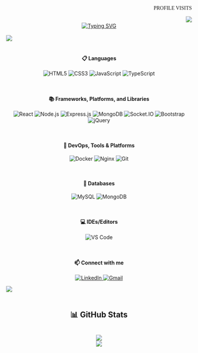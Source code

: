 <p align="right" style="font-family: Orbitron;"> PROFILE VISITS</p>
<img align="right" src="https://profile-counter.glitch.me/Muhammed+Shinadh+mk/count.svg">
<br>

<div align="center">
  <a href="https://git.io/typing-svg">
    <img src="https://readme-typing-svg.demolab.com?font=Fira+Code&size=30&duration=3000&pause=1000&background=EF140F00&width=435&lines=Hi+I+am+Muhammed+Shinadh+;Software+Engineer;Freelancer" alt="Typing SVG" />
  </a>
</div>

<br>
<img src="https://user-images.githubusercontent.com/73097560/115834477-dbab4500-a447-11eb-908a-139a6edaec5c.gif"><br><br>

<h4 align="center"> 📋 Languages</h4>
<p align="center">
  <img alt="HTML5" src="https://img.shields.io/badge/HTML5-E34F26?style=for-the-badge&logo=html5&logoColor=white" />
  <img alt="CSS3" src="https://img.shields.io/badge/CSS3-1572B6?style=for-the-badge&logo=css3&logoColor=white" />
  <img alt="JavaScript" src="https://img.shields.io/badge/JavaScript-F7DF1E?style=for-the-badge&logo=javascript&logoColor=black" />
  <img alt="TypeScript" src="https://img.shields.io/badge/TypeScript-3178C6?style=for-the-badge&logo=typescript&logoColor=white" />
</p>

<br>
<h4 align="center"> 📚 Frameworks, Platforms, and Libraries</h4>
<p align="center">
  <img alt="React" src="https://img.shields.io/badge/React-20232A?style=for-the-badge&logo=react&logoColor=61DAFB" />
  <img alt="Node.js" src="https://img.shields.io/badge/Node.js-339933?style=for-the-badge&logo=nodedotjs&logoColor=white" />
  <img alt="Express.js" src="https://img.shields.io/badge/Express.js-404D59?style=for-the-badge&logo=express&logoColor=white" />
  <img alt="MongoDB" src="https://img.shields.io/badge/MongoDB-4EA94B?style=for-the-badge&logo=mongodb&logoColor=white" />
  <img alt="Socket.IO" src="https://img.shields.io/badge/Socket.IO-010101?style=for-the-badge&logo=socket.io&logoColor=white" />
  <img alt="Bootstrap" src="https://img.shields.io/badge/Bootstrap-7952B3?style=for-the-badge&logo=bootstrap&logoColor=white" />
  <img alt="jQuery" src="https://img.shields.io/badge/jQuery-0769AD?style=for-the-badge&logo=jquery&logoColor=white" />
</p>

<br>
<h4 align="center"> 🐳 DevOps, Tools & Platforms</h4>
<p align="center">
  <img alt="Docker" src="https://img.shields.io/badge/Docker-2496ED?style=for-the-badge&logo=docker&logoColor=white" />
  <img alt="Nginx" src="https://img.shields.io/badge/Nginx-009639?style=for-the-badge&logo=nginx&logoColor=white" />
  <img alt="Git" src="https://img.shields.io/badge/Git-F05032?style=for-the-badge&logo=git&logoColor=white" />
</p>

<br>
<h4 align="center"> 💾 Databases</h4>
<p align="center">
  <img alt="MySQL" src="https://img.shields.io/badge/MySQL-005C84?style=for-the-badge&logo=mysql&logoColor=white" />
  <img alt="MongoDB" src="https://img.shields.io/badge/MongoDB-4EA94B?style=for-the-badge&logo=mongodb&logoColor=white" />
</p>

<br>
<h4 align="center">💻 IDEs/Editors</h4>
<p align="center">
  <img alt="VS Code" src="https://img.shields.io/badge/VSCode-0078D4?style=for-the-badge&logo=visual-studio-code&logoColor=white" />
</p>

<br>
<h4 align="center">📫 Connect with me</h4>
<p align="center">
  <a href="https://www.linkedin.com/in/muhammed-shinadh-mk-6552a2212/" target="_blank">
    <img alt="LinkedIn" src="https://img.shields.io/badge/LinkedIn-0077B5?style=for-the-badge&logo=linkedin&logoColor=white" />
  </a>
  <a href="mailto:your-email@gmail.com" target="_blank">
    <img alt="Gmail" src="https://img.shields.io/badge/Gmail-D14836?style=for-the-badge&logo=gmail&logoColor=white"/>
  </a>
</p>

<img src="https://user-images.githubusercontent.com/73097560/115834477-dbab4500-a447-11eb-908a-139a6edaec5c.gif"><br><br>

<div align="center">
  <h2>📊 GitHub Stats</h2>
  <br>
  <a href="https://github.com/shinadhmuhammed">
    <img src="https://github-readme-stats.vercel.app/api?username=shinadhmuhammed&show_icons=true&theme=tokyonight&hide_border=true" />
  </a>
  <br>
  <a href="https://github.com/shinadhmuhammed">
    <img src="https://github-readme-streak-stats.herokuapp.com/?user=shinadhmuhammed&theme=material-palenight" />
  </a>
</div>
